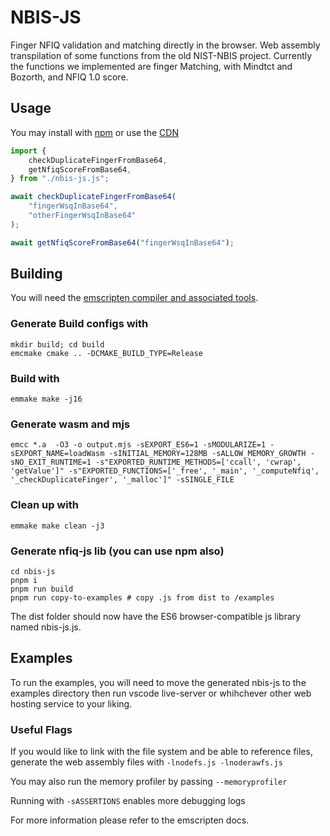 # **NBIS-JS**
Finger NFIQ validation and matching directly in the browser.
Web assembly transpilation of some functions from the old NIST-NBIS project. Currently the functions we implemented are finger Matching, with Mindtct and Bozorth, and NFIQ 1.0 score.

## **Usage**

You may install with [npm](https://www.npmjs.com/package/nbis-js) or use the [CDN](https://unpkg.com/nbis-js@0.1.0/dist/nbis-js.js)

```js
import {
    checkDuplicateFingerFromBase64,
    getNfiqScoreFromBase64,
} from "./nbis-js.js";

await checkDuplicateFingerFromBase64(
    "fingerWsqInBase64",
    "otherFingerWsqInBase64"
);

await getNfiqScoreFromBase64("fingerWsqInBase64");
```

## **Building**

You will need the [emscripten compiler and associated tools](https://emscripten.org/docs/getting_started/downloads.html).

### Generate Build configs with

    mkdir build; cd build
    emcmake cmake .. -DCMAKE_BUILD_TYPE=Release

### Build with

    emmake make -j16

### Generate wasm and mjs

    emcc *.a  -O3 -o output.mjs -sEXPORT_ES6=1 -sMODULARIZE=1 -sEXPORT_NAME=loadWasm -sINITIAL_MEMORY=128MB -sALLOW_MEMORY_GROWTH -sNO_EXIT_RUNTIME=1 -s"EXPORTED_RUNTIME_METHODS=['ccall', 'cwrap', 'getValue']" -s"EXPORTED_FUNCTIONS=['_free', '_main', '_computeNfiq', '_checkDuplicateFinger', '_malloc']" -sSINGLE_FILE

### Clean up with

    emmake make clean -j3

### Generate nfiq-js lib (you can use npm also)

    cd nbis-js
    pnpm i
    pnpm run build
    pnpm run copy-to-examples # copy .js from dist to /examples

The dist folder should now have the ES6 browser-compatible js library named nbis-js.js.

## Examples

To run the examples, you will need to move the generated nbis-js to the examples directory then run vscode live-server or whihchever other web hosting service to your liking.

### Useful Flags

If you would like to link with the file system and be able to reference files, generate the web assembly files with `-lnodefs.js -lnoderawfs.js`

You may also run the memory profiler by passing `--memoryprofiler`

Running with `-sASSERTIONS` enables more debugging logs

For more information please refer to the emscripten docs.
